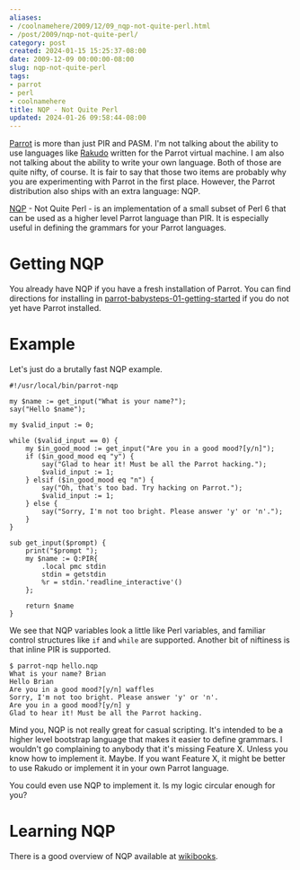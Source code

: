 ```yaml
---
aliases:
- /coolnamehere/2009/12/09_nqp-not-quite-perl.html
- /post/2009/nqp-not-quite-perl/
category: post
created: 2024-01-15 15:25:37-08:00
date: 2009-12-09 00:00:00-08:00
slug: nqp-not-quite-perl
tags:
- parrot
- perl
- coolnamehere
title: NQP - Not Quite Perl
updated: 2024-01-26 09:58:44-08:00
---
```


[Parrot](../../../card/Parrot.md) is more than just PIR and PASM. I'm not talking about the
ability to use languages like [Rakudo](http://rakudo.org) written for the Parrot virtual 
machine. I am also not talking about the ability to write your own language.
Both of those are quite nifty, of course. It is fair to say that those two
items are probably why you are experimenting with Parrot in the first place.
However, the Parrot distribution also ships with an extra language: NQP.

<!--more-->

[NQP](http://docs.parrot.org/parrot/latest/html/docs/book/pct/ch05_nqp.pod.html) - Not Quite Perl - is an implementation of a small subset of Perl 6 that
can be used as a higher level Parrot language than PIR. It is especially useful
in defining the grammars for your Parrot languages.

# Getting NQP

You already have NQP if you have a fresh installation of Parrot. You can
find directions for installing in [parrot-babysteps-01-getting-started](../07/parrot-babysteps-01-getting-started.md) if
you do not yet have Parrot installed.

# Example

Let's just do a brutally fast NQP example.

````
#!/usr/local/bin/parrot-nqp

my $name := get_input("What is your name?");
say("Hello $name");

my $valid_input := 0;

while ($valid_input == 0) {
    my $in_good_mood := get_input("Are you in a good mood?[y/n]");
    if ($in_good_mood eq "y") {
        say("Glad to hear it! Must be all the Parrot hacking.");
        $valid_input := 1;
    } elsif ($in_good_mood eq "n") {
        say("Oh, that's too bad. Try hacking on Parrot.");
        $valid_input := 1;
    } else {
        say("Sorry, I'm not too bright. Please answer 'y' or 'n'.");
    }
}

sub get_input($prompt) {
    print("$prompt ");
    my $name := Q:PIR{
        .local pmc stdin
        stdin = getstdin
        %r = stdin.'readline_interactive'()
    };

    return $name
}
````

We see that NQP variables look a little like Perl variables, and familiar 
control structures like `if` and `while` are supported. Another bit of niftiness
is that inline PIR is supported.

````
$ parrot-nqp hello.nqp
What is your name? Brian
Hello Brian
Are you in a good mood?[y/n] waffles
Sorry, I'm not too bright. Please answer 'y' or 'n'.
Are you in a good mood?[y/n] y
Glad to hear it! Must be all the Parrot hacking.
````

Mind you, NQP is not really great for casual scripting. It's intended to be
a higher level bootstrap language that makes it easier to define grammars.
I wouldn't go complaining to anybody that it's missing Feature X. Unless you
know how to implement it. Maybe. If you want Feature X, it might be better
to use Rakudo or implement it in your own Parrot language.

You could even use NQP to implement it. Is my logic circular enough for
you?

# Learning NQP

There is a good overview of NQP available at
[wikibooks](http://en.wikibooks.org/wiki/Parrot_Virtual_Machine/Not_Quite_Perl).